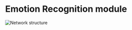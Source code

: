 # Emotion Recognition module

![Network structure](https://github.com/BAILOOL/Assistant-for-People-with-Low-Vision/tree/master/EmotionRecognition/ExtraFiles/emotions_network.png?raw=true "Network Structure")
